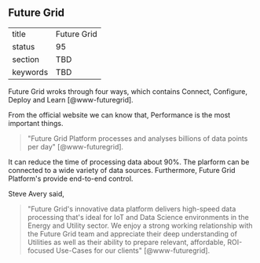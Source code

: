 ## Future Grid


|          |             |
| -------- | ----------- |
| title    | Future Grid |
| status   | 95          |
| section  | TBD         |
| keywords | TBD         |




Future Grid wroks through four ways, which contains Connect, Configure,
Deploy and Learn [@www-futuregrid].

From the official website we can know that, Performance is the most
important things.

> "Future Grid Platform processes and analyses billions
> of data points per day" [@www-futuregrid].

It can reduce the time of
processing data about 90%. The plarform can be connected to a wide
variety of data sources. Furthermore, Future Grid Platform's provide
end-to-end control.

Steve Avery said,

> "Future Grid's innovative data platform delivers high-speed data
> processing that's ideal for IoT and Data Science environments in the
> Energy and Utility sector. We enjoy a strong working relationship
> with the Future Grid team and appreciate their deep understanding of
> Utilities as well as their ability to prepare relevant, affordable,
> ROI-focused Use-Cases for our clients" [@www-futuregrid].


